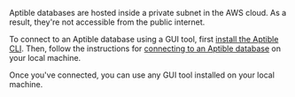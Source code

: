 Aptible databases are hosted inside a private subnet in the AWS cloud. As a result, they're not accessible from the public internet.

To connect to an Aptible database using a GUI tool, first [install the Aptible CLI](/topics/cli/how-to-install-cli). Then, follow the instructions for [connecting to an Aptible database](/topics/cli/how-to-connect-to-database-from-outside) on your local machine.

Once you've connected, you can use any GUI tool installed on your local machine.
